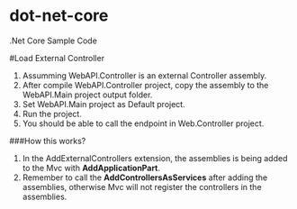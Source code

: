 # dot-net-core
.Net Core Sample Code

#Load External Controller
1. Assumming WebAPI.Controller is an external Controller assembly.
2. After compile WebAPI.Controller project, copy the assembly to the WebAPI.Main project output folder.
3. Set WebAPI.Main project as Default project.
4. Run the project.
5. You should be able to call the endpoint in Web.Controller project.

###How this works?
1. In the AddExternalControllers extension, the assemblies is being added to the Mvc with **AddApplicationPart**.
2. Remember to call the **AddControllersAsServices** after adding the assemblies, otherwise Mvc will not register the controllers in the assemblies.
